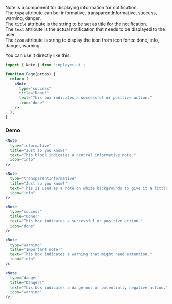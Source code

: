 Note is a component for displaying information for notification. <br />
The `type` attribute can be: informative, transparentInformative, success, warning, danger. <br />
The `title` attribute is the string to be set as title for the notification. <br />
The `text` attribute is the actual notification that needs to be displayed to the user. <br />
The `icon` attribute is string to display the icon from icon fonts: done, info, danger, warning. <br />

You can use it directly like this:

```jsx static
import { Note } from 'inplayer-ui';

function Page(props) {
  return (
    <Note
      type="success"
      title="Done!"
      text="This box indicates a successful or positive action."
      icon="done"
    />
  );
}
```

### Demo

```jsx
<Note
  type="informative"
  title="Just so you know!"
  text="This block indicates a neutral informative note."
  icon="info"
/>

<Note
  type="transparentInformative"
  title="Just so you know!"
  text="This is used as a note on white backgrounds to give it a little contrast."
  icon="info"
/>

<Note
  type="success"
  title="Done!"
  text="This box indicates a successful or positive action."
  icon="done"
/>

<Note
  type="warning"
  title="Important note!"
  text="This box indicates a warning that might need attention."
  icon="info"
/>

<Note
  type="danger"
  title="Danger!"
  text="This box indicates a dangerous or potentially negative action."
  icon="warning"
/>
```
